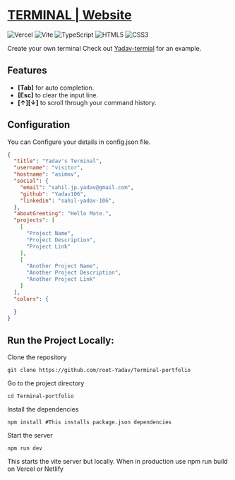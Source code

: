 # [TERMINAL | Website](https://Yadav-terminal.vercel.app/)


![Vercel](https://img.shields.io/badge/vercel-%23000000.svg?style=for-the-badge&logo=vercel&logoColor=white)
![Vite](https://img.shields.io/badge/vite-%23646CFF.svg?style=for-the-badge&logo=vite&logoColor=white)
![TypeScript](https://img.shields.io/badge/typescript-%23007ACC.svg?style=for-the-badge&logo=typescript&logoColor=white)
![HTML5](https://img.shields.io/badge/html5-%23E34F26.svg?style=for-the-badge&logo=html5&logoColor=white)
![CSS3](https://img.shields.io/badge/css3-%231572B6.svg?style=for-the-badge&logo=css3&logoColor=white)

Create your own terminal Check out [Yadav-termial](https://yadav-terminal-portfolio.vercel.app/) for an example.

## Features
* **[Tab]** for auto completion.
* **[Esc]** to clear the input line.
* **[↑][↓]** to scroll through your command history.


## Configuration

You can Configure your details in config.json file.

```json
{
  "title": "Yadav's Terminal",
  "username": "visitor",
  "hostname": "asimov",
  "social": {
    "email": "sahil.jp.yadav@gmail.com",
    "github": "Yadav106",
    "linkedin": "sahil-yadav-106",
  },
  "aboutGreeting": "Hello Mate.",
  "projects": [
    [
      "Project Name",
      "Project Description",
      "Project Link"
    ],
    [
      "Another Project Name",
      "Another Project Description",
      "Another Project Link"
    ]
  ],
  "colors": {

  }
}
```

## Run the Project Locally:

Clone the repository
```shell
git clone https://github.com/root-Yadav/Terminal-portfolio
```
Go to the project directory
```shell
cd Terminal-portfolio
```
Install the dependencies
```shell
npm install #This installs package.json dependencies
```

Start the server
```shell
npm run dev 
```
This starts the vite server but locally. When in production use npm run build on Vercel or Netlify